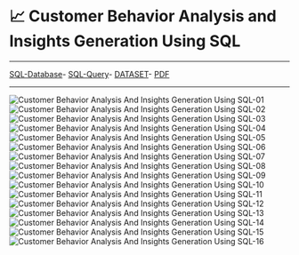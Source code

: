 # 📈 Customer Behavior Analysis and Insights Generation Using SQL
---

[SQL-Database](https://github.com/abertpaat28/Customer-Behavior-Analysis-and-Insights-Generation-Using-SQL/blob/main/create_restaurant_db.sql)-
[SQL-Query](https://github.com/abertpaat28/Customer-Behavior-Analysis-and-Insights-Generation-Using-SQL/blob/main/restaurant_db_project_queries.sql)-
[DATASET](https://github.com/abertpaat28/Customer-Behavior-Analysis-and-Insights-Generation-Using-SQL/blob/main/restaurant_db_data_dictionary.csv)-
[PDF](https://github.com/abertpaat28/Customer-Behavior-Analysis-and-Insights-Generation-Using-SQL/blob/main/Customer%20Behavior%20Analysis%20And%20Insights%20Generation%20Using%20SQL.pdf)

---
![Customer Behavior Analysis And Insights Generation Using SQL-01](https://github.com/abertpaat28/Customer-Behavior-Analysis-and-Insights-Generation-Using-SQL/assets/172190865/f2c6e02d-51a5-4d59-8c6f-6400fe7f39ac)
![Customer Behavior Analysis And Insights Generation Using SQL-02](https://github.com/abertpaat28/Customer-Behavior-Analysis-and-Insights-Generation-Using-SQL/assets/172190865/6130bfb8-acd8-4868-a831-8cca3cbb10c5)
![Customer Behavior Analysis And Insights Generation Using SQL-03](https://github.com/abertpaat28/Customer-Behavior-Analysis-and-Insights-Generation-Using-SQL/assets/172190865/c55189dc-9b08-4543-b891-6b5421ed8681)
![Customer Behavior Analysis And Insights Generation Using SQL-04](https://github.com/abertpaat28/Customer-Behavior-Analysis-and-Insights-Generation-Using-SQL/assets/172190865/dcb9febd-4539-4749-a0b5-e1b1fc2067c5)
![Customer Behavior Analysis And Insights Generation Using SQL-05](https://github.com/abertpaat28/Customer-Behavior-Analysis-and-Insights-Generation-Using-SQL/assets/172190865/4a75ec55-46f8-4fed-9120-d5585887a7be)
![Customer Behavior Analysis And Insights Generation Using SQL-06](https://github.com/abertpaat28/Customer-Behavior-Analysis-and-Insights-Generation-Using-SQL/assets/172190865/6519aa4f-7d43-414f-bf86-080189570a41)
![Customer Behavior Analysis And Insights Generation Using SQL-07](https://github.com/abertpaat28/Customer-Behavior-Analysis-and-Insights-Generation-Using-SQL/assets/172190865/378e2f24-7bd3-4549-a933-e0de1104a8d3)
![Customer Behavior Analysis And Insights Generation Using SQL-08](https://github.com/abertpaat28/Customer-Behavior-Analysis-and-Insights-Generation-Using-SQL/assets/172190865/19a34e76-ee3b-414c-b395-261fbf6dbdb1)
![Customer Behavior Analysis And Insights Generation Using SQL-09](https://github.com/abertpaat28/Customer-Behavior-Analysis-and-Insights-Generation-Using-SQL/assets/172190865/6c3f4123-62ee-475c-9d17-10ec3ca83a49)
![Customer Behavior Analysis And Insights Generation Using SQL-10](https://github.com/abertpaat28/Customer-Behavior-Analysis-and-Insights-Generation-Using-SQL/assets/172190865/d2dfaece-e7e2-4333-b0c3-85610e96a1c7)
![Customer Behavior Analysis And Insights Generation Using SQL-11](https://github.com/abertpaat28/Customer-Behavior-Analysis-and-Insights-Generation-Using-SQL/assets/172190865/a4c5698e-4f79-43cc-94e0-cf7bd7e6f8fa)
![Customer Behavior Analysis And Insights Generation Using SQL-12](https://github.com/abertpaat28/Customer-Behavior-Analysis-and-Insights-Generation-Using-SQL/assets/172190865/385f32c7-e457-4fbc-b8f6-3adcebd54695)
![Customer Behavior Analysis And Insights Generation Using SQL-13](https://github.com/abertpaat28/Customer-Behavior-Analysis-and-Insights-Generation-Using-SQL/assets/172190865/5343375d-40fa-46ee-9513-74aeef977237)
![Customer Behavior Analysis And Insights Generation Using SQL-14](https://github.com/abertpaat28/Customer-Behavior-Analysis-and-Insights-Generation-Using-SQL/assets/172190865/22efd41c-7a10-49e5-a67b-650b69f60e3a)
![Customer Behavior Analysis And Insights Generation Using SQL-15](https://github.com/abertpaat28/Customer-Behavior-Analysis-and-Insights-Generation-Using-SQL/assets/172190865/6a578bc1-4391-48c5-9ee2-8c6ec6028878)
![Customer Behavior Analysis And Insights Generation Using SQL-16](https://github.com/abertpaat28/Customer-Behavior-Analysis-and-Insights-Generation-Using-SQL/assets/172190865/88169d10-edda-4e90-9556-e78b01011b88)
